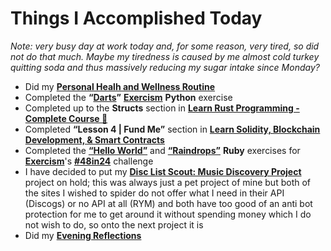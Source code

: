 # Things I Accomplished Today

_Note: very busy day at work today and, for some reason, very tired, so did not do that much. Maybe my tiredness is caused by me almost cold turkey quitting soda and thus massively reducing my sugar intake since Monday?_

- Did my **[Personal Healh and Wellness Routine](../../routines/2024/personal-health-and-wellness-routine/personal-health-and-wellness-routine-2024-week-5.md)**
- Completed the **“[Darts](https://exercism.org/tracks/python/exercises/darts)”** **[Exercism](https://exercism.org)** **Python** exercise
- Completed up to the **Structs** section in **[Learn Rust Programming - Complete Course 🦀](https://www.youtube.com/watch?v=BpPEoZW5IiY)**
- Completed **“Lesson 4 | Fund Me”** section in **[Learn Solidity, Blockchain Development, & Smart Contracts](https://www.youtube.com/watch?v=umepbfKp5rI)**
- Completed the **[“Hello World”](https://exercism.org/tracks/ruby/exercises/hello-world)** and **[“Raindrops”](https://exercism.org/tracks/ruby/exercises/raindrops)** **Ruby** exercises for **[Exercism](https://exercism.org)**'s **[#48in24](https://exercism.org/challenges/48in24)** challenge
- I have decided to put my **[Disc List Scout: Music Discovery Project](https://github.com/evorhard/Disc-List-Scout--Music-Discovery)** project on hold; this was always just a pet project of mine but both of the sites I wished to spider do not offer what I need in their API (Discogs) or no API at all (RYM) and both have too good of an anti bot protection for me to get around it without spending money which I do not wish to do, so onto the next project it is
- Did my **[Evening Reflections](../../routines/evening-reflections.md)**
